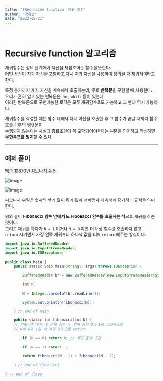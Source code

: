 ```yaml
---
title: "[Recursive function] 재귀 함수"
author: "곽유진"
date: "2022-05-31"
---
```

<br>

# **Recursive function 알고리즘**  

재귀함수는 정의 단계에서 자신을 재참조하는 함수를 뜻한다.  
어떤 사건이 자기 자신을 포함하고 다시 자기 자신을 사용하여 정의될 때 재귀적이라고 한다.  

특정 분기까지 자기 자신을 계속해서 호출하는데, 주로 **반복문**을 구현할 때 사용한다.  
우리가 흔히 알고 있는 반복문은 `for`, `while` 등이 있는데,  
이러한 반복문으로 구현가능한 로직은 모두 재귀함수로도 가능하고 그 반대 역시 가능하다.  

재귀함수를 작성할 때는 함수 내에서 다시 자신을 호출한 후 그 함수가 끝날 때까지 함수 호출 이후의 명령문이  
수행되지 않는다는 사실과 종료조건이 꼭 포함되어야한다는 부분을 인지하고 작성하면 **무한루프를 방지**할 수 있다.  

---
## 예제 풀이


[백준 10870번 피보나치 수 5](https://www.acmicpc.net/problem/10870)


![image](https://user-images.githubusercontent.com/102000749/171127667-c58b1e5a-3bd6-4be8-aa34-785ea48541ca.png)



![image](https://user-images.githubusercontent.com/102000749/171113676-0748df5e-e519-4079-8f4d-63c56a492f94.png)
 
피보나치 수열은 숫자의 앞에 값이 뒤에 값에 더하면서 계속해서 증가하는 규칙을 의미한다. 
 
위와 같이 **Fibonacci 함수 안에서 또 Fibonacci 함수를 호출하는 식**으로 재귀를 하는 것이다.  
그리고 재귀를 하다가 `N = 1` 이거나 `N = 0` 이면 더 이상 함수를 호출하지 않고  
`return` 시키면서 가장 안쪽 재귀부터 하나씩 값을 더해 `return` 해주는 방식이다.  

```java
import java.io.BufferedReader;
import java.io.InputStreamReader;
import java.io.IOException;
 
public class Main {
	public static void main(String[] args) throws IOException {
  
		BufferedReader br = new BufferedReader(new InputStreamReader(System.in));
    
		int N;
    
		N = Integer.parseInt(br.readLine());
    
		System.out.println(fibonacci(N));

	} // end of main

	public static int fibonacci(int N) {
    // 피보나치 수는 첫 번째 항과 두 번째 항은 0과 1로 고정이므로
    // N이 0과 1일 때 각각 0과 1을 return
    
		if (N == 0) return 0; // 재귀 종료 조건
    
		if (N == 1) return 1;
    
		return fibonacci(N - 1) + fibonacci(N - 2); 
    
	} // end of fibonacci
  
} // end of class
```
